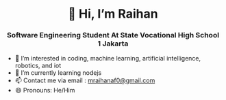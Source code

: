 <h1 align="center">👋 Hi, I’m Raihan</h1>
<h3 align="center">Software Engineering Student At State Vocational High School 1 Jakarta</h3>
  
- 👀 I’m interested in coding, machine learning, artificial intelligence, robotics, and iot
- 🌱 I’m currently learning nodejs
- 📫 Contact me via email : mraihanaf0@gmail.com
- 😄 Pronouns: He/Him

<!---
mraihanaf/mraihanaf is a ✨ special ✨ repository because its `README.md` (this file) appears on your GitHub profile.
You can click the Preview link to take a look at your changes.
--->
